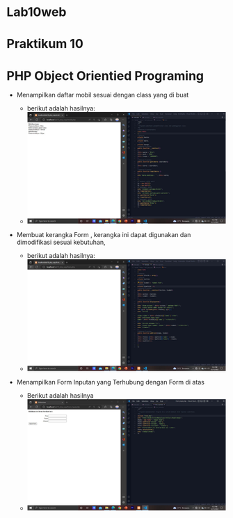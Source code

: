 # Lab10web
# Praktikum 10 
# PHP Object Orientied Programing

* Menampilkan daftar mobil sesuai dengan class yang di buat
     * berikut adalah hasilnya:
     * ![img 1](SS/1.JPG)

* Membuat kerangka Form , kerangka ini dapat digunakan dan dimodifikasi sesuai kebutuhan,
     * berikut adalah hasilnya:
     * ![img 2](SS/2.JPG)

* Menampilkan Form Inputan yang Terhubung dengan Form di atas
     * Berikut adalah hasilnya
     * ![img 3](SS/3.JPG)
     